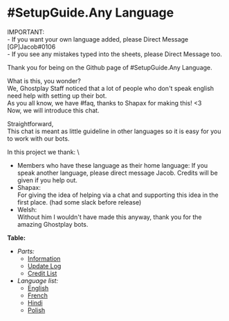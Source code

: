 # #SetupGuide.Any Language

IMPORTANT: \
	- If you want your own language added, please Direct Message [GP]Jacob#0106 \
	- If you see any mistakes typed into the sheets, please Direct Message too.

Thank you for being on the Github page of #SetupGuide.Any Language.

What is this, you wonder? \
We, Ghostplay Staff noticed that a lot of people who don't speak english need help with setting up their bot. \
As you all know, we have #faq, thanks to Shapax for making this! <3 \
Now, we will introduce this chat. 

Straightforward, \
This chat is meant as little guideline in other languages so it is easy for you to work with our bots.


In this project we thank: \
- Members who have these language as their home language: 
	If you speak another language, please direct message Jacob. Credits will be given if you help out. 
- Shapax: \
	For giving the idea of helping via a chat and supporting this idea in the first place. (had some slack before release) 
- Welsh: \
	Without him I wouldn't have made this anyway, thank you for the amazing Ghostplay bots. 


**Table:** 
- *Parts:* 
	- [Information](https://github.com/Jacob-Ghostplay/Ghostplay-Setupguide-AnyLanguage/blob/master/README.md) 
	- [Update Log](https://github.com/Jacob-Ghostplay/Ghostplay-Setupguide-AnyLanguage/blob/master/Credit%20List)
	- [Credit List](https://github.com/Jacob-Ghostplay/Ghostplay-Setupguide-AnyLanguage/blob/master/README.md) 
- *Language list:* 
	- [English](https://github.com/Jacob-Ghostplay/Ghostplay-Setupguide-AnyLanguage/blob/master/Languages/English) 
	- [French](https://github.com/Jacob-Ghostplay/Ghostplay-Setupguide-AnyLanguage/blob/master/Languages/French) 
	- [Hindi](https://github.com/Jacob-Ghostplay/Ghostplay-Setupguide-AnyLanguage/blob/master/Languages/Hindi) 
	- [Polish](https://github.com/Jacob-Ghostplay/Ghostplay-Setupguide-AnyLanguage/blob/master/Languages/Polish) 

